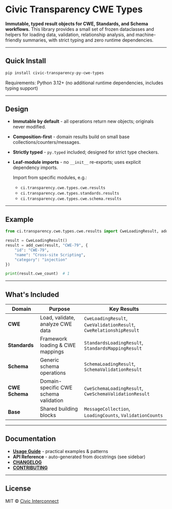 # Civic Transparency CWE Types

**Immutable, typed result objects for CWE, Standards, and Schema workflows.**
This library provides a small set of frozen dataclasses and helpers for loading data, validation, relationship analysis, and machine-friendly summaries, with strict typing and zero runtime dependencies.

---

## Quick Install

```bash
pip install civic-transparency-py-cwe-types
```

Requirements: Python 3.12+ (no additional runtime dependencies, includes typing support)

---

## Design

- **Immutable by default** - all operations return new objects; originals never modified.
- **Composition-first** - domain results build on small base collections/counters/messages.
- **Strictly typed** - `py.typed` included; designed for strict type checkers.
- **Leaf-module imports** - no `__init__` re-exports; uses explicit dependency imports.

  Import from specific modules, e.g.:

  - `ci.transparency.cwe.types.cwe.results`
  - `ci.transparency.cwe.types.standards.results`
  - `ci.transparency.cwe.types.cwe.schema.results`

---

## Example

```python
from ci.transparency.cwe.types.cwe.results import CweLoadingResult, add_cwe

result = CweLoadingResult()
result = add_cwe(result, "CWE-79", {
    "id": "CWE-79",
    "name": "Cross-site Scripting",
    "category": "injection"
})

print(result.cwe_count)  # 1
```

---

## What's Included

| Domain         | Purpose                               | Key Results                                                        |
| -------------- | ------------------------------------- | ------------------------------------------------------------------ |
| **CWE**        | Load, validate, analyze CWE data      | `CweLoadingResult`, `CweValidationResult`, `CweRelationshipResult` |
| **Standards**  | Framework loading & CWE mappings      | `StandardsLoadingResult`, `StandardsMappingResult`                 |
| **Schema**     | Generic schema operations             | `SchemaLoadingResult`, `SchemaValidationResult`                    |
| **CWE Schema** | Domain-specific CWE schema validation | `CweSchemaLoadingResult`, `CweSchemaValidationResult`              |
| **Base**       | Shared building blocks                | `MessageCollection`, `LoadingCounts`, `ValidationCounts`           |

---

## Documentation

- **[Usage Guide](./usage.md)** - practical examples & patterns
- **API Reference** - auto-generated from docstrings (see sidebar)
- **[CHANGELOG](https://github.com/civic-interconnect/civic-transparency-py-cwe-types/blob/main/CHANGELOG.md)**
- **[CONTRIBUTING](https://github.com/civic-interconnect/civic-transparency-py-cwe-types/blob/main/CONTRIBUTING.md)**

---

## License

MIT © [Civic Interconnect](https://github.com/civic-interconnect)
